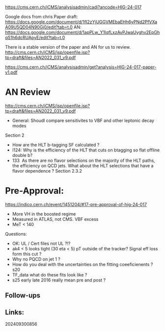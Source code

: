 https://cms.cern.ch/iCMS/analysisadmin/cadi?ancode=HIG-24-017


Google docs from chris
Paper draft: https://docs.google.com/document/d/1fI2zYjUGGVMEbaEHh6yPNd2PfVXaA09U5QD04N90Gj0/edit?tab=t.0
AN: https://docs.google.com/document/d/1apPLw_Y1IqfLxzAvPJwaUyghv2EpGhqS1h6dcRUApyE/edit?tab=t.0


There is a stable version of the paper and AN for us to review. 
http://cms.cern.ch/iCMS/jsp/openfile.jsp?tp=draft&files=AN2022_031_v9.pdf

https://cms.cern.ch/iCMS/analysisadmin/get?analysis=HIG-24-017-paper-v1.pdf


# AN Review
http://cms.cern.ch/iCMS/jsp/openfile.jsp?tp=draft&files=AN2022_031_v9.pdf

- General:  Shoudl compare sensitivites to VBF and other leptonic decay modes

Section 2
- How are the HLT b-tagging SF calculated ? 
- l124: Why is the efficiency of the HLT that cuts on btagging so flat offline double b?  
- 133  As there are no flavor selections on the majority of the HLT paths, the efficiency on QCD jets. What about the HLT selections that have a flavor dependence ?
Section 2.3.2
# Pre-Approval:
https://indico.cern.ch/event/1451204/#17-pre-approval-of-hig-24-017
- More VH in the boosted regime
- Measured in ATLAS, not CMS.  VBF excess
- MeT < 140

Questions:
- OK: UL / Cert files not UL ?!?
- ak4 < 5 looks tight (30 eta < 5) pT outside of the tracker? Signal eff loss form this cut ?
- Why no PQCD on jet 1 ?
- How do you deal with the uncertainties on the fitting coeeficienents ? s20 
- TF_data what do these fits look like ? 
- s25 early late 2016 really mean pre and post ?


## Follow-ups


## Links: 



202409300856
